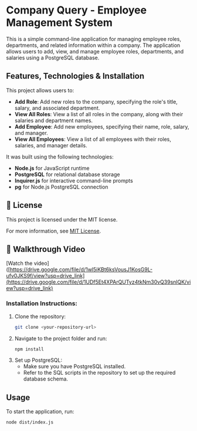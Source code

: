 # Company Query - Employee Management System

This is a simple command-line application for managing employee roles, departments, and related information within a company. The application allows users to add, view, and manage employee roles, departments, and salaries using a PostgreSQL database.

## Features, Technologies & Installation

This project allows users to:
- **Add Role**: Add new roles to the company, specifying the role's title, salary, and associated department.
- **View All Roles**: View a list of all roles in the company, along with their salaries and department names.
- **Add Employee**: Add new employees, specifying their name, role, salary, and manager.
- **View All Employees**: View a list of all employees with their roles, salaries, and manager details.

It was built using the following technologies:
- **Node.js** for JavaScript runtime
- **PostgreSQL** for relational database storage
- **Inquirer.js** for interactive command-line prompts
- **pg** for Node.js PostgreSQL connection


## 📜 License

This project is licensed under the MIT license.

For more information, see [MIT License](https://opensource.org/licenses/MIT).




## 🎥 Walkthrough Video
[Watch the video]([https://drive.google.com/file/d/1wl5iKBt6ksVousJ1KosG9L-ufv0JKS9f/view?usp=drive_link](https://drive.google.com/file/d/1UDf5Et4XPArQUTyz4tkNm30vQ39snlQK/view?usp=drive_link)


### Installation Instructions:
1. Clone the repository:
    ```bash
    git clone <your-repository-url>
    ```
2. Navigate to the project folder and run:
    ```bash
    npm install
    ```
3. Set up PostgreSQL:
    - Make sure you have PostgreSQL installed.
    - Refer to the SQL scripts in the repository to set up the required database schema.

## Usage

To start the application, run:
```bash
node dist/index.js



